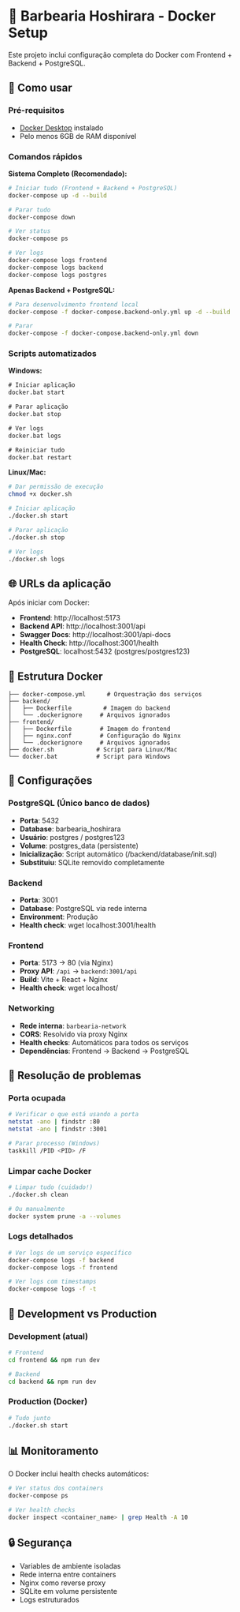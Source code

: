 # 🐳 Barbearia Hoshirara - Docker Setup

Este projeto inclui configuração completa do Docker com Frontend + Backend + PostgreSQL.

## 🚀 Como usar

### Pré-requisitos
- [Docker Desktop](https://www.docker.com/products/docker-desktop) instalado
- Pelo menos 6GB de RAM disponível

### Comandos rápidos

**Sistema Completo (Recomendado):**
```bash
# Iniciar tudo (Frontend + Backend + PostgreSQL)
docker-compose up -d --build

# Parar tudo
docker-compose down

# Ver status
docker-compose ps

# Ver logs
docker-compose logs frontend
docker-compose logs backend
docker-compose logs postgres
```

**Apenas Backend + PostgreSQL:**
```bash
# Para desenvolvimento frontend local
docker-compose -f docker-compose.backend-only.yml up -d --build

# Parar
docker-compose -f docker-compose.backend-only.yml down
```

### Scripts automatizados

**Windows:**
```cmd
# Iniciar aplicação
docker.bat start

# Parar aplicação
docker.bat stop

# Ver logs
docker.bat logs

# Reiniciar tudo
docker.bat restart
```

**Linux/Mac:**
```bash
# Dar permissão de execução
chmod +x docker.sh

# Iniciar aplicação
./docker.sh start

# Parar aplicação
./docker.sh stop

# Ver logs
./docker.sh logs
```

## 🌐 URLs da aplicação

Após iniciar com Docker:

- **Frontend**: http://localhost:5173
- **Backend API**: http://localhost:3001/api
- **Swagger Docs**: http://localhost:3001/api-docs
- **Health Check**: http://localhost:3001/health
- **PostgreSQL**: localhost:5432 (postgres/postgres123)

## 📁 Estrutura Docker

```
├── docker-compose.yml      # Orquestração dos serviços
├── backend/
│   ├── Dockerfile         # Imagem do backend
│   └── .dockerignore     # Arquivos ignorados
├── frontend/
│   ├── Dockerfile        # Imagem do frontend  
│   ├── nginx.conf        # Configuração do Nginx
│   └── .dockerignore     # Arquivos ignorados
├── docker.sh            # Script para Linux/Mac
└── docker.bat           # Script para Windows
```

## 🔧 Configurações

### PostgreSQL (Único banco de dados)
- **Porta**: 5432
- **Database**: barbearia_hoshirara
- **Usuário**: postgres / postgres123
- **Volume**: postgres_data (persistente)
- **Inicialização**: Script automático (/backend/database/init.sql)
- **Substituiu**: SQLite removido completamente

### Backend
- **Porta**: 3001
- **Database**: PostgreSQL via rede interna
- **Environment**: Produção
- **Health check**: wget localhost:3001/health

### Frontend  
- **Porta**: 5173 → 80 (via Nginx)
- **Proxy API**: `/api` → `backend:3001/api`
- **Build**: Vite + React + Nginx
- **Health check**: wget localhost/

### Networking
- **Rede interna**: `barbearia-network`
- **CORS**: Resolvido via proxy Nginx
- **Health checks**: Automáticos para todos os serviços
- **Dependências**: Frontend → Backend → PostgreSQL

## 🚨 Resolução de problemas

### Porta ocupada
```bash
# Verificar o que está usando a porta
netstat -ano | findstr :80
netstat -ano | findstr :3001

# Parar processo (Windows)
taskkill /PID <PID> /F
```

### Limpar cache Docker
```bash
# Limpar tudo (cuidado!)
./docker.sh clean

# Ou manualmente
docker system prune -a --volumes
```

### Logs detalhados
```bash
# Ver logs de um serviço específico
docker-compose logs -f backend
docker-compose logs -f frontend

# Ver logs com timestamps
docker-compose logs -f -t
```

## 🔄 Development vs Production

### Development (atual)
```bash
# Frontend
cd frontend && npm run dev

# Backend  
cd backend && npm run dev
```

### Production (Docker)
```bash
# Tudo junto
./docker.sh start
```

## 📊 Monitoramento

O Docker inclui health checks automáticos:

```bash
# Ver status dos containers
docker-compose ps

# Ver health checks
docker inspect <container_name> | grep Health -A 10
```

## 🔒 Segurança

- Variables de ambiente isoladas
- Rede interna entre containers
- Nginx como reverse proxy
- SQLite em volume persistente
- Logs estruturados